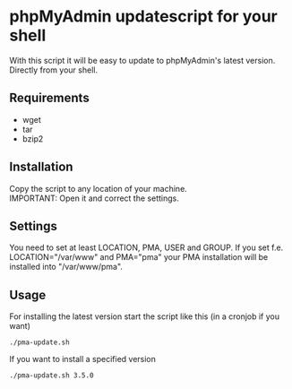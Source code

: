 # phpMyAdmin updatescript for your shell
With this script it will be easy to update to phpMyAdmin's latest version. Directly from your shell.

## Requirements
- wget
- tar
- bzip2

## Installation
Copy the script to any location of your machine.   
IMPORTANT: Open it and correct the settings.

## Settings

You need to set at least LOCATION, PMA, USER and GROUP. If you set f.e. LOCATION="/var/www" and PMA="pma" your PMA
installation will be installed into "/var/www/pma".

## Usage
For installing the latest version start the script like this (in a cronjob if you want)

    ./pma-update.sh

If you want to install a specified version

    ./pma-update.sh 3.5.0


 
